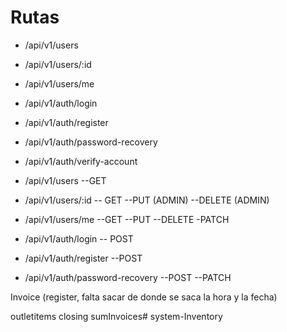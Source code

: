 # Rutas

- /api/v1/users
- /api/v1/users/:id
- /api/v1/users/me
- /api/v1/auth/login
- /api/v1/auth/register
- /api/v1/auth/password-recovery
- /api/v1/auth/verify-account

- /api/v1/users
--GET 

- /api/v1/users/:id
-- GET 
--PUT (ADMIN)
--DELETE (ADMIN)

- /api/v1/users/me
--GET 
--PUT 
--DELETE
-PATCH

- /api/v1/auth/login
-- POST

- /api/v1/auth/register
--POST

- /api/v1/auth/password-recovery
--POST
--PATCH



Invoice  (register, falta sacar de donde se saca la hora y la fecha)

outletitems
closing
sumInvoices#   s y s t e m - I n v e n t o r y  
 